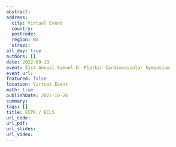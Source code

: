 ```yaml
---
abstract: 
address:
  city: Virtual Event
  country:
  postcode: 
  region: MA
  street: 
all_day: true
authors: []
date: 2022-09-13
event: 51st Annual Samuel D. Plotkin Cardiovascular Symposium
event_url: 
featured: false
location: Virtual Event
math: true
publishDate: 2022-10-26
summary: 
tags: []
title: ECPR / ECLS
url_code: 
url_pdf: 
url_slides: 
url_video: 
---
```

